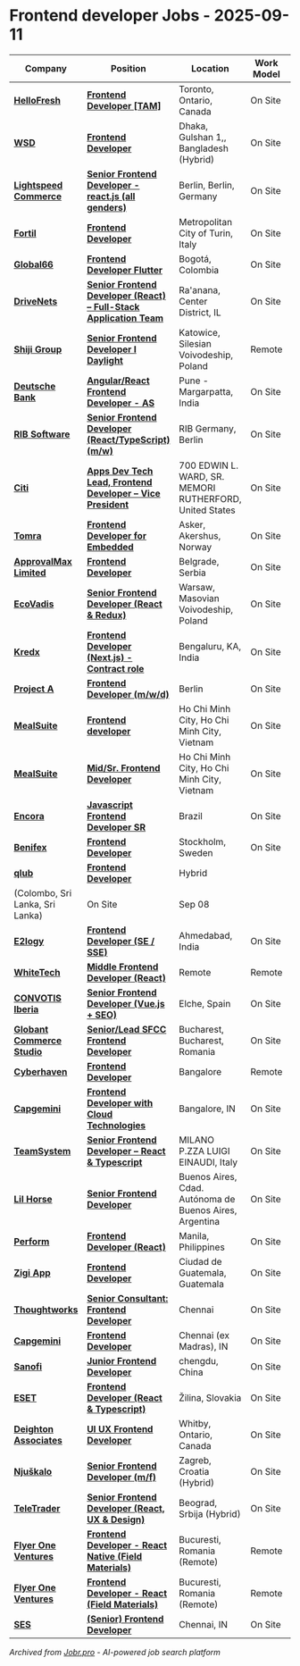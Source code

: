 # Frontend developer Jobs - 2025-09-11

| Company | Position | Location | Work Model | Date Posted |
| ------- | -------- | -------- | ---------- | ----------- |
| **[HelloFresh](https://www.hellofresh.com/)** | **[Frontend Developer [TAM]](https://careers.hellofresh.com/global/en/job/7144658?gh_jid=7144658)** | Toronto, Ontario, Canada | On Site | Sep 11 |
| **[WSD](https://wsd.com/)** | **[Frontend Developer](https://wsd.bamboohr.com/careers/194)** | Dhaka, Gulshan 1,, Bangladesh (Hybrid) | On Site | Sep 11 |
| **[Lightspeed Commerce](https://www.lightspeedhq.com/)** | **[Senior Frontend Developer - react.js (all genders)](https://job-boards.greenhouse.io/lightspeedhq/jobs/6826537)** | Berlin, Berlin, Germany | On Site | Sep 10 |
| **[Fortil](https://www.fortil.group)** | **[Frontend Developer](https://jobs.fortil.group/jobs/6435460-frontend-developer)** | Metropolitan City of Turin, Italy | On Site | Sep 10 |
| **[Global66](https://global66.com/)** | **[Frontend Developer Flutter](https://global66.teamtailor.com/jobs/6434618-frontend-developer-flutter)** | Bogotá, Colombia | On Site | Sep 10 |
| **[DriveNets](https://www.drivenets.com/)** | **[Senior Frontend Developer (React) – Full-Stack Application Team](https://drivenets.com/job/?id=F7.A5B)** | Ra'anana, Center District, IL | On Site | Sep 10 |
| **[Shiji Group](https://www.shijigroup.com/)** | **[Senior Frontend Developer I Daylight](https://jobs.smartrecruiters.com/ShijiGroup/744000080952710-senior-frontend-developer-i-daylight)** | Katowice, Silesian Voivodeship, Poland | Remote | Sep 10 |
| **[Deutsche Bank](https://www.db.com/)** | **[Angular/React Frontend Developer - AS](https://db.wd3.myworkdayjobs.com/en-US/DBWebsite/job/Pune---Margarpatta/Java-Developer_R0374504)** | Pune - Margarpatta, India | On Site | Sep 10 |
| **[RIB Software](https://www.rib-software.com/)** | **[Senior Frontend Developer (React/TypeScript) (m/w)](https://aveva.wd3.myworkdayjobs.com/en-US/RIB_Careers/job/Berlin-Germany/Senior-Frontend-Developer--React-TypeScript---m-w-_R011848-1)** | RIB Germany, Berlin | On Site | Sep 10 |
| **[Citi](https://www.citigroup.com/)** | **[Apps Dev Tech Lead, Frontend Developer – Vice President](https://citi.wd5.myworkdayjobs.com/en-US/2/job/Rutherford-New-Jersey-United-States/Apps-Dev-Tech-Lead--Frontend-Developer---Vice-President_25905370)** | 700 EDWIN L. WARD, SR. MEMORI RUTHERFORD, United States | On Site | Sep 10 |
| **[Tomra](https://www.tomra.com/)** | **[Frontend Developer for Embedded](https://jobs.smartrecruiters.com/Tomra/744000080888455-frontend-developer-for-embedded)** | Asker, Akershus, Norway | On Site | Sep 09 |
| **[ApprovalMax Limited](https://approvalmax.com)** | **[Frontend Developer](https://jobs.smartrecruiters.com/ApprovalMaxLimited/744000080881454-frontend-developer)** | Belgrade, Serbia | On Site | Sep 09 |
| **[EcoVadis](https://ecovadis.com)** | **[Senior Frontend Developer (React & Redux)](https://jobs.smartrecruiters.com/ecovadis/744000080820860-senior-frontend-developer-react-redux-)** | Warsaw, Masovian Voivodeship, Poland | On Site | Sep 09 |
| **[Kredx](https://www.kredx.com/)** | **[Frontend Developer (Next.js) - Contract role](https://jobs.smartrecruiters.com/Kredx/744000080788781-frontend-developer-next-js-contract-role)** | Bengaluru, KA, India | On Site | Sep 09 |
| **[Project A](https://www.project-a.com/)** | **[Frontend Developer (m/w/d)](https://job-boards.greenhouse.io/projectaservicesgmbhcokg/jobs/8154462002)** | Berlin | On Site | Sep 09 |
| **[MealSuite](https://www.mealsuite.com/)** | **[Frontend developer](https://apply.workable.com/j/0D184E2C40/apply)** | Ho Chi Minh City, Ho Chi Minh City, Vietnam | On Site | Sep 09 |
| **[MealSuite](https://www.mealsuite.com/)** | **[Mid/Sr. Frontend Developer](https://apply.workable.com/j/01F41B947F/apply)** | Ho Chi Minh City, Ho Chi Minh City, Vietnam | On Site | Sep 09 |
| **[Encora](https://www.encora.com/)** | **[Javascript Frontend Developer SR](https://careers.encora.com/application?4834325007&gh_jid=4834325007)** | Brazil | On Site | Sep 08 |
| **[Benifex](https://benifex.com/)** | **[Frontend Developer](https://benefex.teamtailor.com/jobs/6423954-frontend-developer)** | Stockholm, Sweden | On Site | Sep 08 |
| **[qlub](https://qlub.io/)** | **[Frontend Developer](https://qlub.factorialhr.com/job_posting/frontend-developer-263066)** | Hybrid
(Colombo, Sri Lanka, Sri Lanka) | On Site | Sep 08 |
| **[E2logy](https://e2logy.com/)** | **[Frontend Developer (SE / SSE)](https://e2logy.zohorecruit.com/jobs/Careers/424443000006588079)** | Ahmedabad, India | On Site | Sep 08 |
| **[WhiteTech](https://whitetech.com/)** | **[Middle Frontend Developer (React)](https://job-boards.eu.greenhouse.io/whitetech/jobs/4601419101)** | Remote | Remote | Sep 08 |
| **[CONVOTIS Iberia](https://www.convotis.com/)** | **[Senior Frontend Developer (Vue.js + SEO)](https://convotisiberia.teamtailor.com/jobs/6420028-senior-frontend-developer-vue-js-seo)** | Elche, Spain | On Site | Sep 08 |
| **[Globant Commerce Studio](https://www.globant.com/studio/commerce)** | **[Senior/Lead SFCC Frontend Developer](https://jobs.smartrecruiters.com/GlobantCommerceStudio/743999911065488-senior-lead-sfcc-frontend-developer)** | Bucharest, Bucharest, Romania | On Site | Sep 08 |
| **[Cyberhaven](https://www.cyberhaven.com/)** | **[Frontend Developer](https://jobs.ashbyhq.com/cyberhaven/5c629ddb-72fe-4bdf-9750-d3dfb6859af2)** | Bangalore | Remote | Sep 08 |
| **[Capgemini](https://www.capgemini.com)** | **[Frontend Developer with Cloud Technologies](https://careers.capgemini.com/job/Bangalore-Frontend-Developer-with-Cloud-Technologies/1244907901/)** | Bangalore, IN | On Site | Sep 08 |
| **[TeamSystem](https://www.teamsystem.com/)** | **[Senior Frontend Developer – React & Typescript](https://teamsystem.wd103.myworkdayjobs.com/en-US/TeamSystem/job/Italy-Milano/Senior-frontend-developer---React---Typescript_JR0000001064)** | MILANO P.ZZA LUIGI EINAUDI, Italy | On Site | Sep 08 |
| **[Lil Horse](https://www.lilhorselab.com/)** | **[Senior Frontend Developer](https://jobs.smartrecruiters.com/LilHorseLab/743999994334245-senior-frontend-developer)** | Buenos Aires, Cdad. Autónoma de Buenos Aires, Argentina | On Site | Sep 07 |
| **[Perform](https://www.totalperform.com)** | **[Frontend Developer (React)](https://careers.totalperform.com/jobs/256997-frontend-developer-react)** | Manila, Philippines | On Site | Sep 05 |
| **[Zigi App](https://eaglehubs.teamtailor.com/)** | **[Frontend Developer](https://eaglehubs.teamtailor.com/jobs/3492011-frontend-developer)** | Ciudad de Guatemala, Guatemala | On Site | Sep 05 |
| **[Thoughtworks](https://www.thoughtworks.com/)** | **[Senior Consultant: Frontend Developer](https://www.thoughtworks.com/careers/jobs/7231058?gh_jid=7231058)** | Chennai | On Site | Sep 05 |
| **[Capgemini](https://www.capgemini.com)** | **[Frontend Developer](https://careers.capgemini.com/job/Chennai-%28ex-Madras%29-Frontend-Developer/1220899501/)** | Chennai (ex Madras), IN | On Site | Sep 05 |
| **[Sanofi](https://www.sanofi.com/)** | **[Junior Frontend Developer](https://sanofi.wd3.myworkdayjobs.com/en-US/SanofiCareers/job/Chengdu/Junior-Frontend-Developer_R2815674)** | chengdu, China | On Site | Sep 05 |
| **[ESET](https://www.eset.com/)** | **[Frontend Developer (React & Typescript)](https://eset.wd3.myworkdayjobs.com/en-US/ESET_External/job/ilina/Frontend-Developer--React---Typescript-_JR-05343)** | Žilina, Slovakia | On Site | Sep 05 |
| **[Deighton Associates](https://www.deighton.com/)** | **[UI UX Frontend Developer](https://recruiting.ultipro.ca/DEI5000DEIA/JobBoard/1572be98-5dd3-4aaa-9ffb-c8c8e0af1928/OpportunityDetail?opportunityId=9ba5526b-3ee3-4ca1-bd87-30468577002c)** | Whitby, Ontario, Canada | On Site | Sep 04 |
| **[Njuškalo](https://www.njuskalo.hr/)** | **[Senior Frontend Developer (m/f)](https://njuskalo.talentlyft.com/o/cdIsagN)** | Zagreb, Croatia (Hybrid) | On Site | Sep 04 |
| **[TeleTrader](https://www.teletrader.rs/)** | **[Senior Frontend Developer (React, UX & Design)](https://teletrader.talentlyft.com/o/cbwEagN)** | Beograd, Srbija (Hybrid) | On Site | Sep 04 |
| **[Flyer One Ventures](https://www.flyerone.vc/)** | **[Frontend Developer - React Native (Field Materials)](https://flyer-one-ventures.talentlyft.com/o/cd5VagN)** | Bucuresti, Romania (Remote) | Remote | Sep 04 |
| **[Flyer One Ventures](https://www.flyerone.vc/)** | **[Frontend Developer - React (Field Materials)](https://flyer-one-ventures.talentlyft.com/o/cd8oagN)** | Bucuresti, Romania (Remote) | Remote | Sep 04 |
| **[SES](https://www.ses.com/)** | **[(Senior) Frontend Developer](https://careers.ses.com/job/Chennai-%28Senior%29-Frontend-Developer/1237178801/)** | Chennai, IN | On Site | Sep 04 |

*Archived from [Jobr.pro](https://jobr.pro?utm_source=github&utm_medium=repo&utm_campaign=github-frontend-jobs) - AI-powered job search platform*
